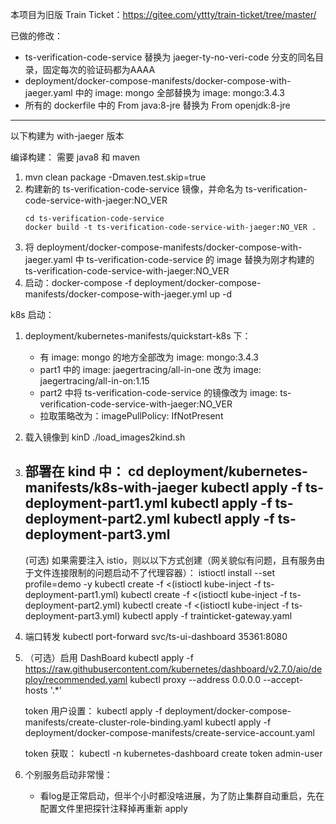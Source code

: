 本项目为旧版 Train Ticket：https://gitee.com/yttty/train-ticket/tree/master/

已做的修改：
- ts-verification-code-service 替换为 jaeger-ty-no-veri-code 分支的同名目录，固定每次的验证码都为AAAA
- deployment/docker-compose-manifests/docker-compose-with-jaeger.yaml 中的 image: mongo 全部替换为 image: mongo:3.4.3
- 所有的 dockerfile 中的 From java:8-jre 替换为 From openjdk:8-jre 

---
以下构建为 with-jaeger 版本

编译构建：
需要 java8 和 maven
1. mvn clean package -Dmaven.test.skip=true
2. 构建新的 ts-verification-code-service 镜像，并命名为 ts-verification-code-service-with-jaeger:NO_VER
    ```
    cd ts-verification-code-service
    docker build -t ts-verification-code-service-with-jaeger:NO_VER .
    ```
3. 将 deployment/docker-compose-manifests/docker-compose-with-jaeger.yaml 中 ts-verification-code-service 的 image 替换为刚才构建的 ts-verification-code-service-with-jaeger:NO_VER
4. 启动：docker-compose -f deployment/docker-compose-manifests/docker-compose-with-jaeger.yml up -d

k8s 启动：
1. deployment/kubernetes-manifests/quickstart-k8s 下：
    - 有 image: mongo 的地方全部改为 image: mongo:3.4.3
    - part1 中的 image: jaegertracing/all-in-one 改为 image: jaegertracing/all-in-on:1.15
    - part2 中将 ts-verification-code-service 的镜像改为 image: ts-verification-code-service-with-jaeger:NO_VER
    - 拉取策略改为：imagePullPolicy: IfNotPresent
2. 载入镜像到 kinD
    ./load_images2kind.sh
3. 部署在 kind 中： 
    cd deployment/kubernetes-manifests/k8s-with-jaeger
    kubectl apply -f ts-deployment-part1.yml
    kubectl apply -f ts-deployment-part2.yml
    kubectl apply -f ts-deployment-part3.yml
    ---
    (可选) 如果需要注入 istio，则以以下方式创建（网关貌似有问题，且有服务由于文件连接限制的问题启动不了代理容器）：
    istioctl install --set profile=demo -y
    kubectl create -f <(istioctl kube-inject -f ts-deployment-part1.yml)
    kubectl create -f <(istioctl kube-inject -f ts-deployment-part2.yml)
    kubectl create -f <(istioctl kube-inject -f ts-deployment-part3.yml)
    kubectl apply  -f trainticket-gateway.yaml
4. 端口转发 kubectl port-forward svc/ts-ui-dashboard 35361:8080
5. （可选）启用 DashBoard
    kubectl apply -f https://raw.githubusercontent.com/kubernetes/dashboard/v2.7.0/aio/deploy/recommended.yaml
    kubectl proxy --address 0.0.0.0 --accept-hosts '.*'

    token 用户设置：
    kubectl apply -f deployment/docker-compose-manifests/create-cluster-role-binding.yaml
    kubectl apply -f deployment/docker-compose-manifests/create-service-account.yaml

    token 获取：
    kubectl -n kubernetes-dashboard create token admin-user

6. 个别服务启动非常慢：
    - 看log是正常启动，但半个小时都没啥进展，为了防止集群自动重启，先在配置文件里把探针注释掉再重新 apply
